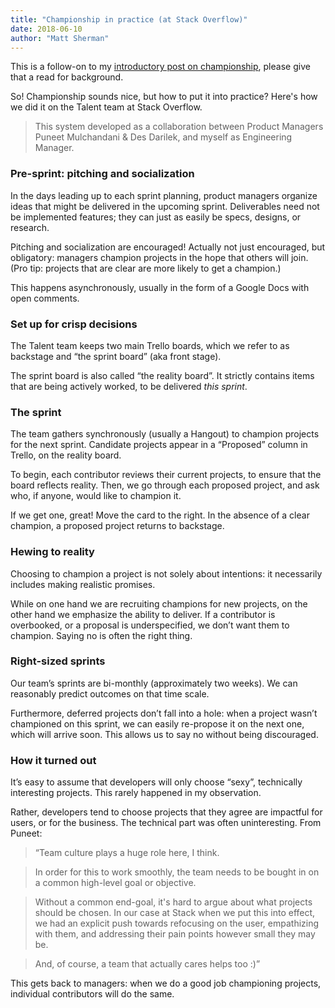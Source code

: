 ```yaml
---
title: "Championship in practice (at Stack Overflow)"
date: 2018-06-10
author: "Matt Sherman"
---
```


This is a follow-on to my [introductory post on championship](/championship/), please give that a read for background.

So! Championship sounds nice, but how to put it into practice? Here's how we did it on the Talent team at Stack Overflow.

> This system developed as a collaboration between Product Managers Puneet Mulchandani & Des Darilek, and myself as Engineering Manager.

### Pre-sprint: pitching and socialization

In the days leading up to each sprint planning, product managers organize ideas that might be delivered in the upcoming sprint. Deliverables need not be implemented features; they can just as easily be specs, designs, or research.

Pitching and socialization are encouraged! Actually not just encouraged, but obligatory: managers champion projects in the hope that others will join. (Pro tip: projects that are clear are more likely to get a champion.)

This happens asynchronously, usually in the form of a Google Docs with open comments.

### Set up for crisp decisions

The Talent team keeps two main Trello boards, which we refer to as backstage and “the sprint board” (aka front stage).

The sprint board is also called “the reality board”. It strictly contains items that are being actively worked, to be delivered _this sprint_.

### The sprint

The team gathers synchronously (usually a Hangout) to champion projects for the next sprint. Candidate projects appear in a “Proposed” column in Trello, on the reality board.

To begin, each contributor reviews their current projects, to ensure that the board reflects reality. Then, we go through each proposed project, and ask who, if anyone, would like to champion it.

If we get one, great! Move the card to the right. In the absence of a clear champion, a proposed project returns to backstage.

### Hewing to reality

Choosing to champion a project is not solely about intentions: it necessarily includes making realistic promises.

While on one hand we are recruiting champions for new projects, on the other hand we emphasize the ability to deliver. If a contributor is overbooked, or a proposal is underspecified, we don’t want them to champion. Saying no is often the right thing.

### Right-sized sprints

Our team’s sprints are bi-monthly (approximately two weeks). We can reasonably predict outcomes on that time scale.

Furthermore, deferred projects don’t fall into a hole: when a project wasn’t championed on this sprint, we can easily re-propose it on the next one, which will arrive soon. This allows us to say no without being discouraged.

### How it turned out

It’s easy to assume that developers will only choose “sexy”, technically interesting projects. This rarely happened in my observation.

Rather, developers tend to choose projects that they agree are impactful for users, or for the business. The technical part was often uninteresting. From Puneet:

> “Team culture plays a huge role here, I think.

> In order for this to work smoothly, the team needs to be bought in on a common high-level goal or objective. 

> Without a common end-goal, it's hard to argue about what projects should be chosen. In our case at Stack when we put this into effect, we had an explicit push towards refocusing on the user, empathizing with them, and addressing their pain points however small they may be. 

> And, of course, a team that actually cares helps too :)”

This gets back to managers: when we do a good job championing projects, individual contributors will do the same.

